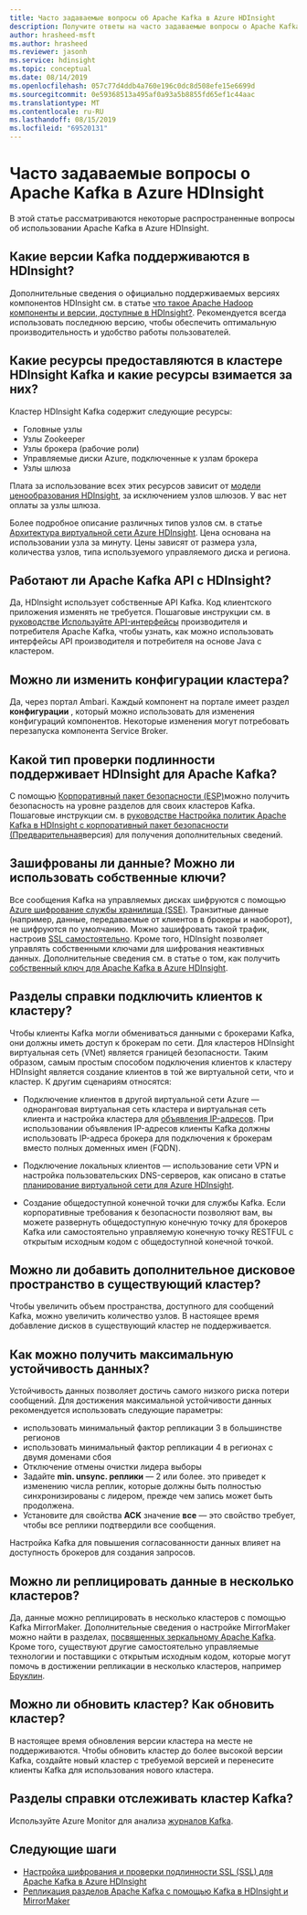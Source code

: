 ```yaml
---
title: Часто задаваемые вопросы об Apache Kafka в Azure HDInsight
description: Получите ответы на часто задаваемые вопросы о Apache Kafka в Azure HDInsight — управляемой облачной службе Hadoop.
author: hrasheed-msft
ms.author: hrasheed
ms.reviewer: jasonh
ms.service: hdinsight
ms.topic: conceptual
ms.date: 08/14/2019
ms.openlocfilehash: 057c77d4ddb4a760e196c0dc8d508efe15e6699d
ms.sourcegitcommit: 0e59368513a495af0a93a5b8855fd65ef1c44aac
ms.translationtype: MT
ms.contentlocale: ru-RU
ms.lasthandoff: 08/15/2019
ms.locfileid: "69520131"
---
```

# <a name="frequently-asked-questions-about-apache-kafka-in-azure-hdinsight"></a>Часто задаваемые вопросы о Apache Kafka в Azure HDInsight

В этой статье рассматриваются некоторые распространенные вопросы об использовании Apache Kafka в Azure HDInsight.

## <a name="what-kafka-versions-are-supported-by-hdinsight"></a>Какие версии Kafka поддерживаются в HDInsight?

Дополнительные сведения о официально поддерживаемых версиях компонентов HDInsight см. в статье [что такое Apache Hadoop компоненты и версии, доступные в HDInsight?](../hdinsight-component-versioning.md#supported-hdinsight-versions). Рекомендуется всегда использовать последнюю версию, чтобы обеспечить оптимальную производительность и удобство работы пользователей.

## <a name="what-resources-are-provided-in-an-hdinsight-kafka-cluster-and-what-resources-am-i-charged-for"></a>Какие ресурсы предоставляются в кластере HDInsight Kafka и какие ресурсы взимается за них?

Кластер HDInsight Kafka содержит следующие ресурсы:

* Головные узлы
* Узлы Zookeeper
* Узлы брокера (рабочие роли) 
* Управляемые диски Azure, подключенные к узлам брокера
* Узлы шлюза

Плата за использование всех этих ресурсов зависит от [модели ценообразования HDInsight](https://azure.microsoft.com/pricing/details/hdinsight/), за исключением узлов шлюзов. У вас нет оплаты за узлы шлюза.

Более подробное описание различных типов узлов см. в статье [Архитектура виртуальной сети Azure HDInsight](../hdinsight-virtual-network-architecture.md). Цена основана на использовании узла за минуту. Цены зависят от размера узла, количества узлов, типа используемого управляемого диска и региона.

## <a name="do-apache-kafka-apis-work-with-hdinsight"></a>Работают ли Apache Kafka API с HDInsight?

Да, HDInsight использует собственные API Kafka. Код клиентского приложения изменять не требуется. Пошаговые инструкции см. в [руководстве Используйте API-интерфейсы](./apache-kafka-producer-consumer-api.md) производителя и потребителя Apache Kafka, чтобы узнать, как можно использовать интерфейсы API производителя и потребителя на основе Java с кластером.

## <a name="can-i-change-cluster-configurations"></a>Можно ли изменить конфигурации кластера?

Да, через портал Ambari. Каждый компонент на портале имеет раздел **конфигурации** , который можно использовать для изменения конфигураций компонентов. Некоторые изменения могут потребовать перезапуска компонента Service Broker.

## <a name="what-type-of-authentication-does-hdinsight-support-for-apache-kafka"></a>Какой тип проверки подлинности поддерживает HDInsight для Apache Kafka?

С помощью [Корпоративный пакет безопасности (ESP)](../domain-joined/apache-domain-joined-architecture.md)можно получить безопасность на уровне разделов для своих кластеров Kafka. Пошаговые инструкции см. в [руководстве Настройка политик Apache Kafka в HDInsight с корпоративный пакет безопасности (Предварительная](../domain-joined/apache-domain-joined-run-kafka.md)версия) для получения дополнительных сведений.

## <a name="is-my-data-encrypted-can-i-use-my-own-keys"></a>Зашифрованы ли данные? Можно ли использовать собственные ключи?

Все сообщения Kafka на управляемых дисках шифруются с помощью [Azure шифрование службы хранилища (SSE)](../../storage/common/storage-service-encryption.md). Транзитные данные (например, данные, передаваемые от клиентов в брокеры и наоборот), не шифруются по умолчанию. Можно зашифровать такой трафик, настроив [SSL самостоятельно](./apache-kafka-ssl-encryption-authentication.md). Кроме того, HDInsight позволяет управлять собственными ключами для шифрования неактивных данных. Дополнительные сведения см. в статье о том, как получить [собственный ключ для Apache Kafka в Azure HDInsight](apache-kafka-byok.md).

## <a name="how-do-i-connect-clients-to-my-cluster"></a>Разделы справки подключить клиентов к кластеру?

Чтобы клиенты Kafka могли обмениваться данными с брокерами Kafka, они должны иметь доступ к брокерам по сети. Для кластеров HDInsight виртуальная сеть (VNet) является границей безопасности. Таким образом, самым простым способом подключения клиентов к кластеру HDInsight является создание клиентов в той же виртуальной сети, что и кластер. К другим сценариям относятся:

* Подключение клиентов в другой виртуальной сети Azure — одноранговая виртуальная сеть кластера и виртуальная сеть клиента и настройка кластера для [объявления IP-адресов](apache-kafka-connect-vpn-gateway.md#configure-kafka-for-ip-advertising). При использовании объявления IP-адресов клиенты Kafka должны использовать IP-адреса брокера для подключения к брокерам вместо полных доменных имен (FQDN).

* Подключение локальных клиентов — использование сети VPN и настройка пользовательских DNS-серверов, как описано в статье [планирование виртуальной сети для Azure HDInsight](../hdinsight-plan-virtual-network-deployment.md).

* Создание общедоступной конечной точки для службы Kafka. Если корпоративные требования к безопасности позволяют вам, вы можете развернуть общедоступную конечную точку для брокеров Kafka или самостоятельно управляемую конечную точку RESTFUL с открытым исходным кодом с общедоступной конечной точкой.

## <a name="can-i-add-more-disk-space-on-an-existing-cluster"></a>Можно ли добавить дополнительное дисковое пространство в существующий кластер?

Чтобы увеличить объем пространства, доступного для сообщений Kafka, можно увеличить количество узлов. В настоящее время добавление дисков в существующий кластер не поддерживается.

## <a name="how-can-i-have-maximum-data-durability"></a>Как можно получить максимальную устойчивость данных?

Устойчивость данных позволяет достичь самого низкого риска потери сообщений. Для достижения максимальной устойчивости данных рекомендуется использовать следующие параметры:

* использовать минимальный фактор репликации 3 в большинстве регионов
* использовать минимальный фактор репликации 4 в регионах с двумя доменами сбоя
* Отключение отмены очистки лидера выборы
* Задайте **min. unsync. реплики** — 2 или более. это приведет к изменению числа реплик, которые должны быть полностью синхронизированы с лидером, прежде чем запись может быть продолжена.
* Установите для свойства **ACK** значение **все** — это свойство требует, чтобы все реплики подтвердили все сообщения.

Настройка Kafka для повышения согласованности данных влияет на доступность брокеров для создания запросов.

## <a name="can-i-replicate-my-data-to-multiple-clusters"></a>Можно ли реплицировать данные в несколько кластеров?

Да, данные можно реплицировать в несколько кластеров с помощью Kafka MirrorMaker. Дополнительные сведения о настройке MirrorMaker можно найти в разделах, [посвященных зеркальному Apache Kafka](apache-kafka-mirroring.md). Кроме того, существуют другие самостоятельно управляемые технологии и поставщики с открытым исходным кодом, которые могут помочь в достижении репликации в несколько кластеров, например [Бруклин](https://github.com/linkedin/Brooklin/).

## <a name="can-i-upgrade-my-cluster-how-should-i-upgrade-my-cluster"></a>Можно ли обновить кластер? Как обновить кластер?

В настоящее время обновления версии кластера на месте не поддерживаются. Чтобы обновить кластер до более высокой версии Kafka, создайте новый кластер с требуемой версией и перенесите клиенты Kafka для использования нового кластера.

## <a name="how-do-i-monitor-my-kafka-cluster"></a>Разделы справки отслеживать кластер Kafka?

Используйте Azure Monitor для анализа [журналов Kafka](./apache-kafka-log-analytics-operations-management.md).

## <a name="next-steps"></a>Следующие шаги

* [Настройка шифрования и проверки подлинности SSL (SSL) для Apache Kafka в Azure HDInsight](./apache-kafka-ssl-encryption-authentication.md)
* [Репликация разделов Apache Kafka с помощью Kafka в HDInsight и MirrorMaker](./apache-kafka-mirroring.md)
